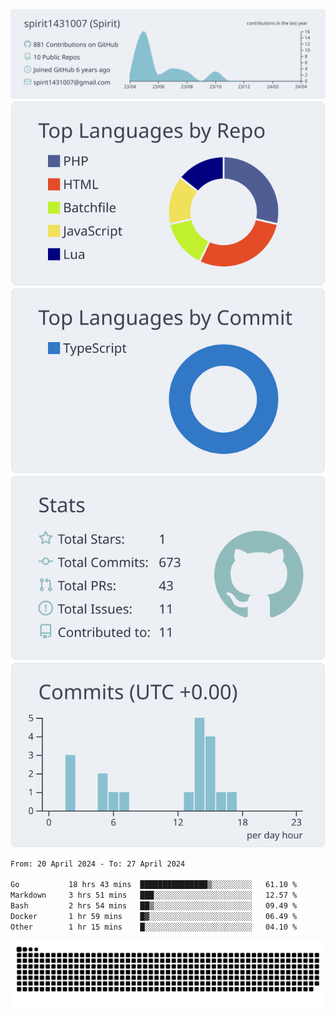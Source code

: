 [![](https://raw.githubusercontent.com/spirit1431007/spirit1431007/master/profile-summary-card-output/nord_bright/0-profile-details.svg)](https://git.io/spiritx)
[![](https://raw.githubusercontent.com/spirit1431007/spirit1431007/master/profile-summary-card-output/nord_bright/1-repos-per-language.svg)](https://git.io/spiritx) [![](https://raw.githubusercontent.com/spirit1431007/spirit1431007/master/profile-summary-card-output/nord_bright/2-most-commit-language.svg)](https://git.io/spiritx)
[![](https://raw.githubusercontent.com/spirit1431007/spirit1431007/master/profile-summary-card-output/nord_bright/3-stats.svg)](https://git.io/spiritx) [![](https://raw.githubusercontent.com/spirit1431007/spirit1431007/master/profile-summary-card-output/nord_bright/4-productive-time.svg)](https://git.io/spiritx)

<!--START_SECTION:waka-->

```txt
From: 20 April 2024 - To: 27 April 2024

Go           18 hrs 43 mins  ███████████████▒░░░░░░░░░   61.10 %
Markdown     3 hrs 51 mins   ███░░░░░░░░░░░░░░░░░░░░░░   12.57 %
Bash         2 hrs 54 mins   ██▒░░░░░░░░░░░░░░░░░░░░░░   09.49 %
Docker       1 hr 59 mins    █▓░░░░░░░░░░░░░░░░░░░░░░░   06.49 %
Other        1 hr 15 mins    █░░░░░░░░░░░░░░░░░░░░░░░░   04.10 %
```

<!--END_SECTION:waka-->

![contribution](https://github.com/spirit1431007/spirit1431007/blob/output/github-contribution-grid-snake.svg)
